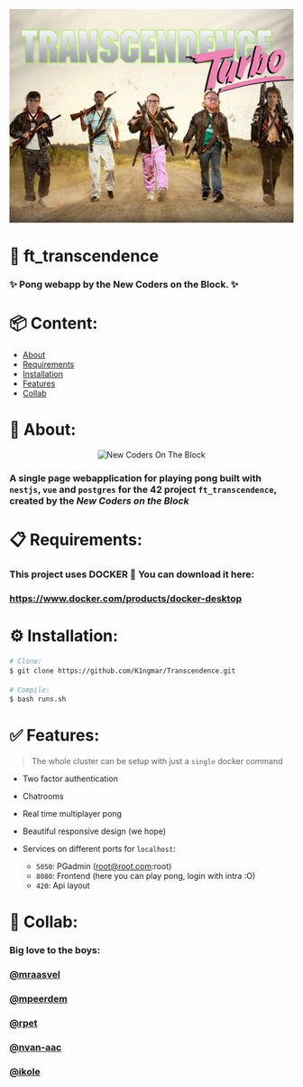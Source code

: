 
<p align="center">
  <img alt="New Coders On The Block" src="./src/img/transcendence turbo.png"/>
</p>

# 🚀 ft_transcendence
### ✨ Pong webapp by the New Coders on the Block. ✨

# 📦 Content:
* [About](#-about)
* [Requirements](#-requirements)
* [Installation](#%EF%B8%8F-installation)
* [Features](#-features)
* [Collab](#-collab)

# 📝 About:
<p align="center">
  <img alt="New Coders On The Block" src="./src/img/new coders.png"/>
</p>

### A single page webapplication for playing pong built with `nestjs`, `vue` and `postgres` for the 42 project `ft_transcendence`, created by the ***New Coders on the Block***

# 📋 Requirements:

### This project uses **DOCKER** 🤢 You can download it here:
### https://www.docker.com/products/docker-desktop

# ⚙️ Installation:
```bash
# Clone:
$ git clone https://github.com/K1ngmar/Transcendence.git

# Compile:
$ bash runs.sh
```

# ✅ Features:

> The whole cluster can be setup with just a `single` docker command 

* Two factor authentication

* Chatrooms

* Real time multiplayer pong

* Beautiful responsive design (we hope)

* Services on different ports for `localhost`:
	* `5050`: PGadmin (root@root.com:root)
	* `8080`: Frontend (here you can play pong, login with intra :O)
	* `420`:  Api layout

# 💖 Collab:
### Big love to the boys:
### [@mraasvel](https://github.com/mraasvel)
### [@mpeerdem](https://github.com/Maqrkk)
### [@rpet](https://github.com/rpet91)
### [@nvan-aac](https://github.com/vanaacken)
### [@ikole](https://github.com/K1ngmar)
